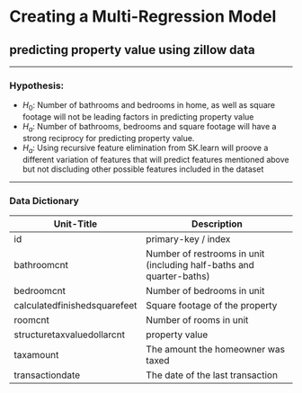 # Creating a Multi-Regression Model 
## predicting property value using zillow data
*************************************************************************
### Hypothesis:
- $H_0$: Number of bathrooms and bedrooms in home, as well as square footage will not be leading factors in predicting property value
- $H_a$: Number of bathrooms, bedrooms and square footage will have a strong reciprocy for predicting property value.
- $H_a$: Using recursive feature elimination from SK.learn will proove a different variation of features that will predict features mentioned above but not discluding other possible features included in the dataset
*************************************************************************
### Data Dictionary


| Unit-Title | Description |
|--- |---|
|id | primary-key / index|
| bathroomcnt |  Number of restrooms in unit (including half-baths and quarter-baths) |
| bedroomcnt | Number of bedrooms in unit |
| calculatedfinishedsquarefeet | Square footage of the property |
|roomcnt | Number of rooms in unit |
|structuretaxvaluedollarcnt | property value |
| taxamount | The amount the homeowner was taxed |
| transactiondate | The date of the last transaction |